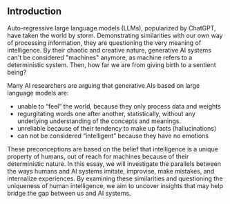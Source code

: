 ## Introduction

Auto-regressive large language models (LLMs), popularized by ChatGPT, have taken the world by storm. Demonstrating similarities with our own way of processing information, they are questioning the very meaning of intelligence. By their chaotic and creative nature, generative AI systems can't be considered "machines" anymore, as machine refers to a deterministic system. Then, how far we are from giving birth to a sentient being?

Many AI researchers are arguing that generative AIs based on large language models are:
- unable to “feel” the world, because they only process data and weights
- regurgitating words one after another, statistically, without any underlying understanding of the concepts and meanings.
- unreliable because of their tendency to make up facts (hallucinations)
- can not be considered “intelligent” because they have no emotions

These preconceptions are based on the belief that intelligence is a unique property of humans, out of reach for machines because of their deterministic nature. In this essay, we will investigate the parallels between the ways humans and AI systems imitate, improvise, make mistakes, and internalize experiences. By examining these similarities and questioning the uniqueness of human intelligence, we aim to uncover insights that may help bridge the gap between us and AI systems.
